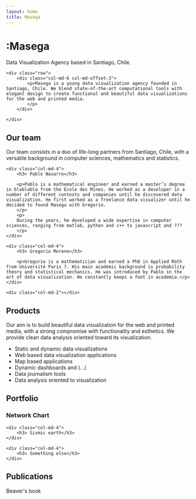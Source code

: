 ```yaml
---
layout: home
title: Masega
---
```


<div class="brand">
    <h1 class="brand-name">:Masega</h1>
    <p class="lead">Data Visualization Agency based in Santiago, Chile.</p>
 
    <div class="row">
    	<div class="col-md-6 col-md-offset-3">
			<p>Masega is a young data visualization agency founded in Santiago, Chile. We blend state-of-the-art computational tools with elegant design to create functional and beautiful data visualizations for the web and printed media.
			</p>
		</div>

	</div>
</div>


<div class="team">
<h2> Our team </h2>

<p>Our team consists in a duo of life-long partners from Santiago, Chile, with a versatile background in computer sciences, mathematics and statistics. </p>

<div class="row">
	<div class="col-md-2"></div>

	<div class="col-md-4"> 
		<h3> Pablo Navarro</h3>

		<p>Pablo is a mathematical engineer and earned a master’s degree in blablabla from the École des Mines. He worked as a developer in a number of different contexts and companies until he discovered data visualization. He first worked as a freelance data visualizer until he decided to found Masega with Gregorio. 
		</p>
		<p>
		During the years, he developed a wide expertise in computer sciences, ranging from matlab, python and c++ to javascript and ???
		</p>
	</div>

	<div class="col-md-4"> 
		<h3> Gregorio Moreno</h3>

		<p>Gregorio is a mathematician and earned a PhD in Applied Math from Université Paris 7. His main academic background is probability theory and statistical mechanics. He was introduced by Pablo in the art of data visualization. He constantly keeps a foot in academia.</p>
	</div>

	<div class="col-md-2"></div>

</div>

</div>

<div class="products">
<h2> Products </h2>

Our aim is to build beautiful data visualization for the web and printed media, with a strong compromise with functionality and esthetics. We provide clean data analysis oriented toward its visualization. 

<ul style="margin-top=0.5cm">
	<li> Static and dynamic data visualizations </li>
	<li> Web based data visualization applications </li>
	<li> Map based applications </li>
	<li> Dynamic dashboards and (...) </li>
	<li> Data journalism tools </li>
	<li> Data analysis oriented to visualization</li>
</ul>

</div>

<div class="portfolio">
<h2> Portfolio</h2>

<div class="row">
	<div class="col-md-4"> 
		<h3> Network Chart</h3>
	</div>

	<div class="col-md-4">
		<h3> Sismic earth</h3>
	</div>

	<div class="col-md-4">
		<h3> Something else</h3>
	</div>

</div>

</div>

<div class="publications">
<h2> Publications</h2>

<p> Beaver's book</p>

</div>






